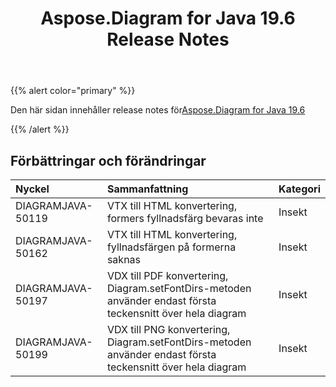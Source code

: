 ﻿---
title: Aspose.Diagram for Java 19.6 Release Notes
type: docs
weight: 70
url: /sv/java/aspose-diagram-for-java-19-6-release-notes/
---
{{% alert color="primary" %}} 

Den här sidan innehåller release notes för[Aspose.Diagram for Java 19.6](https://docs.aspose.com/diagram/java/aspose-diagram-for-java-19-6-release-notes/)

{{% /alert %}} 
## **Förbättringar och förändringar**

|**Nyckel**|**Sammanfattning**|**Kategori**|
|:- |:- |:- |
|DIAGRAMJAVA-50119|VTX till HTML konvertering, formers fyllnadsfärg bevaras inte|Insekt|
|DIAGRAMJAVA-50162|VTX till HTML konvertering, fyllnadsfärgen på formerna saknas|Insekt|
|DIAGRAMJAVA-50197|VDX till PDF konvertering, Diagram.setFontDirs-metoden använder endast första teckensnitt över hela diagram|Insekt|
|DIAGRAMJAVA-50199|VDX till PNG konvertering, Diagram.setFontDirs-metoden använder endast första teckensnitt över hela diagram|Insekt|

